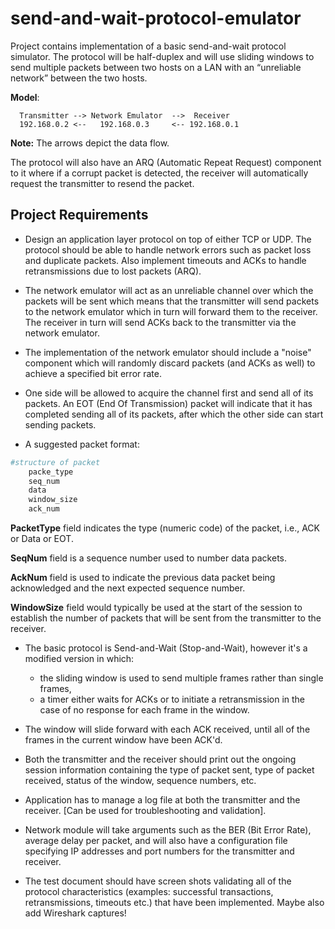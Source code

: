 # send-and-wait-protocol-emulator

Project contains implementation of a basic send-and-wait protocol simulator.
The protocol will be half-duplex and will use sliding windows to send multiple packets between two hosts on a LAN with an “unreliable network” between the two hosts.

**Model**:
```
  Transmitter --> Network Emulator  -->  Receiver	
  192.168.0.2 <--   192.168.0.3     <-- 192.168.0.1
```

**Note:** The arrows depict the data flow.

The protocol will also have an ARQ (Automatic Repeat Request) component to it where if a corrupt packet is detected, the receiver will automatically request the transmitter to resend the packet.

## Project Requirements

- Design an application layer protocol on top of either TCP or UDP. The protocol should be able to handle network errors such as packet loss and duplicate packets. Also implement timeouts and ACKs to handle retransmissions due to lost packets (ARQ).

- The network emulator will act as an unreliable channel over which the packets will be sent which means that the transmitter will send packets to the network emulator which in turn will forward them to the receiver. The receiver in turn will send ACKs back to the transmitter via the network emulator.

- The implementation of the network emulator should include a "noise" component which will randomly discard packets (and ACKs as well) to achieve a specified bit error rate.

- One side will be allowed to acquire the channel first and send all of its packets. An EOT (End Of Transmission) packet will indicate that it has completed sending all of its packets, after which the other side can start sending packets.

- A suggested packet format:

```python
#structure of packet
    packe_type
    seq_num
    data
    window_size
    ack_num

```

**PacketType** field indicates the type (numeric code) of the packet, i.e., ACK or Data or EOT.
    
**SeqNum** field is a sequence number used to number data packets.
    
**AckNum** field is used to indicate the previous data packet being acknowledged and the next expected sequence number.
    
**WindowSize** field would typically be used at the start of the session to establish the number of packets that will be sent from the transmitter to the receiver.

- The basic protocol is Send-and-Wait (Stop-and-Wait), however it's a modified version in which:
    * the sliding window is used to send multiple frames rather than single frames, 
    * a timer either waits for ACKs or to initiate a retransmission in the case of no response for each frame in the window.

- The window will slide forward with each ACK received, until all of the frames in the current window have been ACK'd.

- Both the transmitter and the receiver should print out the ongoing session information containing the type of packet sent, type of packet received, status of the window, sequence numbers, etc. 

- Application has to manage a log file at both the transmitter and the receiver. [Can be used for troubleshooting and validation].

- Network module will take arguments such as the BER (Bit Error Rate), average delay per packet, and will also have a configuration file specifying IP addresses and port numbers for the transmitter and receiver.

- The test document should have screen shots validating all of the protocol characteristics (examples: successful transactions, retransmissions, timeouts etc.) that have been implemented. Maybe also add Wireshark captures!
